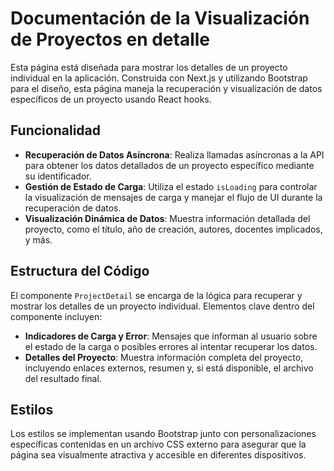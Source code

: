 # Documentación de la Visualización de Proyectos en detalle

Esta página está diseñada para mostrar los detalles de un proyecto individual en la aplicación. Construida con Next.js y utilizando Bootstrap para el diseño, esta página maneja la recuperación y visualización de datos específicos de un proyecto usando React hooks.

## Funcionalidad

- **Recuperación de Datos Asíncrona**: Realiza llamadas asíncronas a la API para obtener los datos detallados de un proyecto específico mediante su identificador.
- **Gestión de Estado de Carga**: Utiliza el estado `isLoading` para controlar la visualización de mensajes de carga y manejar el flujo de UI durante la recuperación de datos.
- **Visualización Dinámica de Datos**: Muestra información detallada del proyecto, como el título, año de creación, autores, docentes implicados, y más.

## Estructura del Código

El componente `ProjectDetail` se encarga de la lógica para recuperar y mostrar los detalles de un proyecto individual. Elementos clave dentro del componente incluyen:

- **Indicadores de Carga y Error**: Mensajes que informan al usuario sobre el estado de la carga o posibles errores al intentar recuperar los datos.
- **Detalles del Proyecto**: Muestra información completa del proyecto, incluyendo enlaces externos, resumen y, si está disponible, el archivo del resultado final.

## Estilos

Los estilos se implementan usando Bootstrap junto con personalizaciones específicas contenidas en un archivo CSS externo para asegurar que la página sea visualmente atractiva y accesible en diferentes dispositivos.